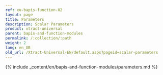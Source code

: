 ```yaml
---
ref: xu-bapis-function-02
layout: page
title: Parameters
description: Scalar Parameters
product: xtract-universal
parent: bapis-and-function-modules
permalink: /:collection/:path
weight: 2
lang: en_GB
old_url: /Xtract-Universal-EN/default.aspx?pageid=scalar-parameters
---
```

{% include _content/en/bapis-and-function-modules/parameters.md %}